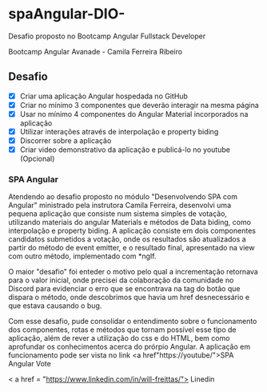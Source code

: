# spaAngular-DIO-
Desafio proposto no Bootcamp Angular Fullstack Developer


Bootcamp Angular Avanade - Camila Ferreira Ribeiro


## Desafio

 - [x] Criar uma aplicação Angular hospedada no GitHub
 - [x] Criar no mínimo 3 componentes que deverão interagir na mesma página
 - [x] Usar no mínimo 4 componentes do Angular Material incorporados na aplicação
 - [x] Utilizar interações através de interpolação e property biding
 - [x] Discorrer sobre a aplicação
 - [x] Criar video demonstrativo da aplicação e publicá-lo no youtube (Opcional)

### SPA Angular

Atendendo ao desafio proposto no módulo "Desenvolvendo SPA com Angular" ministrado pela instrutora Camila Ferreira,
desenvolvi uma pequena aplicação que consiste num sistema simples de votação, utilizando materiais do angular Materials
e métodos de Data biding, como interpolação e property biding.
 A aplicação consiste em dois componentes candidatos submetidos a votação, onde os resultados são atualizados a partir do
método de event emitter, e o resultado final, apresentado na view com outro método, implementado com *ngIf.
 
O maior "desafio" foi enteder o motivo pelo qual a incrementação retornava para o valor inicial, onde precisei da colaboração da comunidade no Discord 
para evidenciar o erro que se encontrava na tag do botão que dispara o método, onde descobrimos que havia um href
desnecessário e que estava causando o bug.

 Com esse desafio, pude consolidar o entendimento sobre o funcionamento dos componentes, rotas e métodos que tornam possível esse tipo de aplicação, além de rever 
a utilização do css e do HTML, bem como aprofundar os conhecimentos acerca do prórpio Angular.
 A aplicação em funcionamento pode ser vista no link <a href"https://youtube/">SPA Angular Vote</a>


< a href = "https://www.linkedin.com/in/will-freittas/"> Linedin </a>
